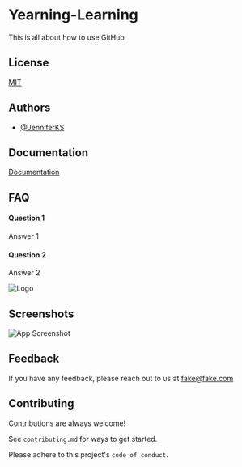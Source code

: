 
# Yearning-Learning

This is all about how to use GitHub


## License

[MIT](https://choosealicense.com/licenses/mit/)

  
## Authors

- [@JenniferKS](https://www.github.com/jenniferKS)

  
## Documentation

[Documentation](https://linktodocumentation)

  
## FAQ

#### Question 1

Answer 1

#### Question 2

Answer 2

  
![Logo](https://dev-to-uploads.s3.amazonaws.com/uploads/articles/th5xamgrr6se0x5ro4g6.png)

    
## Screenshots

![App Screenshot](https://via.placeholder.com/468x300?text=App+Screenshot+Here)

  
## Feedback

If you have any feedback, please reach out to us at fake@fake.com

  
## Contributing

Contributions are always welcome!

See `contributing.md` for ways to get started.

Please adhere to this project's `code of conduct`.

  
